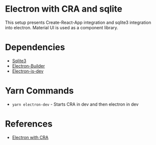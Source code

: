 # Electron with CRA and sqlite
This setup presents Create-React-App integration and sqlite3 integration into electron. Material UI is used as a component library.

# Dependencies
- [Sqlite3](https://github.com/mapbox/node-sqlite3)
- [Electron-Builder](https://github.com/sindresorhus/electron-is-dev)
- [Electron-is-dev]()

# Yarn Commands
- `yarn electron-dev` - Starts CRA in dev and then electron in dev

# References
- [Electron with CRA](https://www.freecodecamp.org/news/building-an-electron-application-with-create-react-app-97945861647c/)
